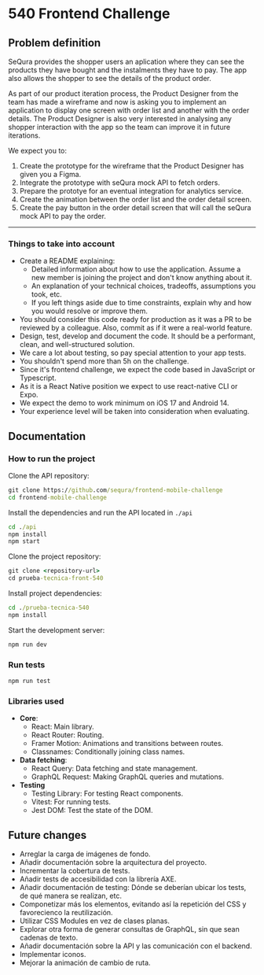 # 540 Frontend Challenge

## Problem definition

SeQura provides the shopper users an aplication where they can see the products they have bought and the instalments they have to pay. The app also allows the shopper to see the details of the product order.

As part of our product iteration process, the Product Designer from the team has made a wireframe and now is asking you to implement an application to display one screen with order list and another with the order details. The Product Designer is also very interested in analysing any shopper interaction with the app so the team can improve it in future iterations.

We expect you to:

1. Create the prototype for the wireframe that the Product Designer has given you a Figma.
2. Integrate the prototype with seQura mock API to fetch orders.
3. Prepare the prototye for an eventual integration for analytics service.
4. Create the animation between the order list and the order detail screen.
5. Create the pay button in the order detail screen that will call the seQura mock API to pay the order.

---

### Things to take into account

- Create a README explaining:
  - Detailed information about how to use the application. Assume a new member is joining the project and don't know anything about it.
  - An explanation of your technical choices, tradeoffs, assumptions you took, etc.
  - If you left things aside due to time constraints, explain why and how you would resolve or improve them.
- You should consider this code ready for production as it was a PR to be reviewed by a colleague. Also, commit as if it were a real-world feature.
- Design, test, develop and document the code. It should be a performant, clean, and well-structured solution.
- We care a lot about testing, so pay special attention to your app tests.
- You shouldn't spend more than 5h on the challenge.
- Since it's frontend challenge, we expect the code based in JavaScript or Typescript.
- As it is a React Native position we expect to use react-native CLI or Expo.
- We expect the demo to work minimum on iOS 17 and Android 14.
- Your experience level will be taken into consideration when evaluating.

## Documentation

### How to run the project

Clone the API repository:

``` cmd
git clone https://github.com/sequra/frontend-mobile-challenge
cd frontend-mobile-challenge
```

Install the dependencies and run the API located in `./api`

``` cmd
cd ./api
npm install
npm start
```

Clone the project repository:

``` cmd
git clone <repository-url>
cd prueba-tecnica-front-540
```

Install project dependencies:

``` cmd
cd ./prueba-tecnica-540
npm install
```

Start the development server:

``` cmd
npm run dev
```

### Run tests

``` cmd
npm run test
```

### Libraries used

- **Core**:
  - React: Main library.
  - React Router: Routing.
  - Framer Motion: Animations and transitions between routes.
  - Classnames: Conditionally joining class names.
- **Data fetching**:
  - React Query: Data fetching and state management.
  - GraphQL Request: Making GraphQL queries and mutations.
- **Testing**
  - Testing Library: For testing React components.
  - Vitest: For running tests.
  - Jest DOM: Test the state of the DOM.

## Future changes

- Arreglar la carga de imágenes de fondo.
- Añadir documentación sobre la arquitectura del proyecto.
- Incrementar la cobertura de tests.
- Añadir tests de accesibilidad con la librería AXE.
- Añadir documentación de testing: Dónde se deberían ubicar los tests, de qué manera se realizan, etc.
- Componetizar más los elementos, evitando así la repetición del CSS y favorecienco la reutilización.
- Utilizar CSS Modules en vez de clases planas.
- Explorar otra forma de generar consultas de GraphQL, sin que sean cadenas de texto.
- Añadir documentación sobre la API y las comunicación con el backend.
- Implementar iconos.
- Mejorar la animación de cambio de ruta.

